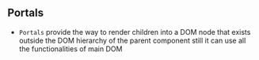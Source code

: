 ## Portals

- `Portals` provide the way to render children into a DOM node that exists outside the DOM hierarchy of the parent component still it can use all the functionalities of main DOM
